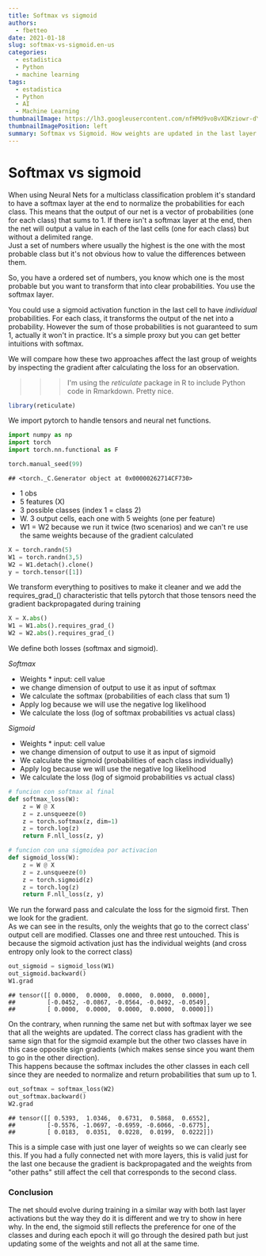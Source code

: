 ```yaml
---
title: Softmax vs sigmoid
authors:
  - fbetteo 
date: 2021-01-18
slug: softmax-vs-sigmoid.en-us
categories:
  - estadistica
  - Python
  - machine learning
tags:
  - estadistica
  - Python
  - AI
  - Machine Learning
thumbnailImage: https://lh3.googleusercontent.com/nfHMd9voBvXDKziowr-dYKDIPTQwb0og9vQ3GUdbEyIt95UTfag3ajjsGJcoB-HCC2tt683hiZ8Xo2vVEw=w328-h153-rw
thumbnailImagePosition: left
summary: Softmax vs Sigmoid. How weights are updated in the last layer.
---
```


# Softmax vs sigmoid

When using Neural Nets for a multiclass classification problem it's standard to have a softmax layer at the end to normalize the probabilities for each class. This means that the output of our net is a vector of probabilities (one for each class) that sums to 1. If there isn't a softmax layer at the end, then the net will output a value in each of the last cells (one for each class) but without a delimited range.  
Just a set of numbers where usually the highest is the one with the most probable class but it's not obvious how to value the differences between them.

So, you have a ordered set of numbers, you know which one is the most probable but you want to transform that into clear probabilities. You use the softmax layer. 

You could use a sigmoid activation function in the last cell to have *individual* probabilities. For each class, it transforms the output of the net into a probability. However the sum of those probabilities is not guaranteed to sum 1, actually it won't in practice. It's a simple proxy but you can get better intuitions with softmax.

We will compare how these two approaches affect the last group of weights by inspecting the gradient after calculating the loss for an observation.

>>> I'm using the *reticulate* package in R to include Python code in Rmarkdown. Pretty nice.




```r
library(reticulate)
```

We import pytorch to handle tensors and neural net functions.

```python
import numpy as np
import torch
import torch.nn.functional as F
```


```python
torch.manual_seed(99)
```

```
## <torch._C.Generator object at 0x00000262714CF730>
```

* 1 obs  
* 5 features (X)  
* 3 possible classes (index 1 = class 2)  
* W. 3 output cells, each one with 5 weights (one per feature)  
* W1 = W2 because we run it twice (two scenarios) and we can't re use the same weights because of the gradient calculated


```python
X = torch.randn(5)
W1 = torch.randn(3,5)
W2 = W1.detach().clone() 
y = torch.tensor([1]) 
```

We transform everything to positives to make it cleaner and we add the requires_grad_() characteristic
that tells pytorch that those tensors need the gradient backpropagated during training

```python
X = X.abs()
W1 = W1.abs().requires_grad_()
W2 = W2.abs().requires_grad_()
```


We define both losses (softmax and sigmoid).  

*Softmax*  

* Weights * input: cell value
* we change dimension of output to use it as input of softmax
* We calculate the softmax (probabilities of each class that sum 1)
* Apply log because we will use the negative log likelihood
* We calculate the loss (log of softmax probabilities vs actual class)

*Sigmoid*  

* Weights * input: cell value
* we change dimension of output to use it as input of sigmoid
* We calculate the sigmoid (probabilities of each class individually)
* Apply log because we will use the negative log likelihood
* We calculate the loss (log of sigmoid probabilities vs actual class)


```python
# funcion con softmax al final
def softmax_loss(W):
    z = W @ X
    z = z.unsqueeze(0)
    z = torch.softmax(z, dim=1)
    z = torch.log(z)
    return F.nll_loss(z, y)

# funcion con una sigmoidea por activacion
def sigmoid_loss(W):
    z = W @ X
    z = z.unsqueeze(0)
    z = torch.sigmoid(z)
    z = torch.log(z)
    return F.nll_loss(z, y)
```


We run the forward pass and calculate the loss for the sigmoid first. Then we look for the gradient.  
As we can see in the results, only the weights that go to the correct class' output cell are modified. Classes one and three rest untouched. This is because the sigmoid activation just has the individual weights (and cross entropy only look to the correct class)

```python
out_sigmoid = sigmoid_loss(W1)
out_sigmoid.backward()
W1.grad
```

```
## tensor([[ 0.0000,  0.0000,  0.0000,  0.0000,  0.0000],
##         [-0.0452, -0.0867, -0.0564, -0.0492, -0.0549],
##         [ 0.0000,  0.0000,  0.0000,  0.0000,  0.0000]])
```
On the contrary, when running the same net but with softmax layer we see that all the weights are updated. The correct class has gradient with the same sign that for the sigmoid example but the other two classes have in this case opposite sign gradients (which makes sense since you want them to go in the other direction).  
This happens because the softmax includes the other classes in each cell since they are needed to normalize and return probabilities that sum up to 1.


```python
out_softmax = softmax_loss(W2)
out_softmax.backward()
W2.grad
```

```
## tensor([[ 0.5393,  1.0346,  0.6731,  0.5868,  0.6552],
##         [-0.5576, -1.0697, -0.6959, -0.6066, -0.6775],
##         [ 0.0183,  0.0351,  0.0228,  0.0199,  0.0222]])
```
This is a simple case with just one layer of weights so we can clearly see this. If you had a fully connected net with more layers, this is valid just for the last one because the gradient is backpropagated and the weights from "other paths" still affect the cell that corresponds to the second class.  

### Conclusion

The net should evolve during training in a similar way with both last layer activations but the way they do it is different and we try to show in here why. In the end, the sigmoid still reflects the preference for one of the classes and during each epoch it will go through the desired path but just updating some of the weights and not all at the same time.
